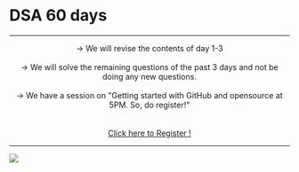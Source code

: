 # DSA 60 days 

<hr><p style="text-align :center">
-> We will revise the contents of day 1-3 <br><br>
-> We will solve the remaining questions of the past 3 days and not be doing any new questions.<br> <br>
-> We have a session on "Getting started with GitHub and opensource at 5PM. So, do register!"<br></center> <br>
<br><a href=" https://organize.mlh.io/participants/events/7224-getting-started-with-github"> Click here to Register ! <a>
<hr><p>
<img src="https://github.com/Sushreesatarupa/DSA-60Days/blob/main/Day04/IMG-20210713-WA0122.jpg">

